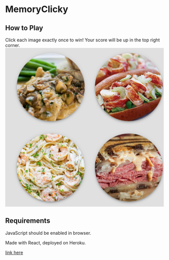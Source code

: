 # MemoryClicky

## How to Play
Click each image exactly once to win! Your score will be up in the top right corner.
![thumbnail](./clicky-thumb.png)

## Requirements
JavaScript should be enabled in browser.

Made with React, deployed on Heroku.

[link here](https://limitless-journey-28670.herokuapp.com/)
